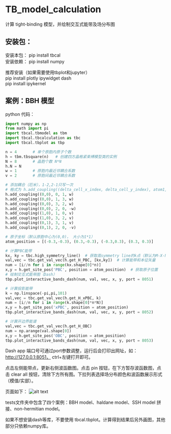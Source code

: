 # TB_model_calculation
计算 tight-binding 模型，并绘制交互式能带及场分布图

## 安装包：
安装本包：
pip install tbcal  
安装依赖：
pip install numpy

推荐安装（如果需要使用tbplot和jupyter）  
pip install plotly ipywidget dash  
pip install ipykernel  


## 案例：BBH 模型

python 代码：  
```python  
import numpy as np
from math import pi
import tbcal.tbmodel as tbm
import tbcal.tbcalculation as tbc
import tbcal.tbplot as tbp

n = 4       # 单个原胞内原子个数
h = tbm.tbsquare(n)   # 创建四方晶格紧束缚模型类的实例
N = 8       # 晶胞个数 N*N
h.N = N
w = 1       # 原胞内最近邻耦合系数
v = 2       # 原胞间最近邻耦合系数

# 添加耦合（厄米），1-2,2-1只写一次
# 格式为 h.add_coupling((delta_cell_x_index, delta_cell_y_index), atom1, atom2, coupling_strength)
h.add_coupling((0,0), 0, 1, w)
h.add_coupling((0,0), 1, 3, w)
h.add_coupling((0,0), 3, 2, w)
h.add_coupling((0,0), 2, 0, -w)
h.add_coupling((1,0), 1, 0, v)
h.add_coupling((1,0), 3, 2, v)
h.add_coupling((0,1), 3, 1, v)
h.add_coupling((0,1), 2, 0, -v)

# 原子坐标（默认原胞中心为(0,0)， 大小为1*1）
atom_position = [(-0.3,-0.3), (0.3,-0.3), (-0.3,0.3), (0.3, 0.3)] 

# 计算PBC能带
kx, ky = tbc.high_symmetry_line()  # 获取高symmetry line的k点（默认为M-X-Γ-M）
val,vec = tbc.get_val_vec(h.get_H_PBC, [kx,ky])  # 计算能带和本征矢量
num = [i//n for i in range(kx.shape[0]*n)]
x,y = h.get_site_pos('PBC', position = atom_position)  # 获取原子位置
# 绘制交互式能带图（Dash）
tbp.plot_interactive_bands_dash(num, val, vec, x, y, port = 8051)

# 计算投影能带
k = np.linspace(-pi,pi,101)
val,vec = tbc.get_val_vec(h.get_H_xPBC, k)
num = [i//n for i in range(k.shape[0]*n*N)]
x,y = h.get_site_pos('xPBC', position = atom_position)
tbp.plot_interactive_bands_dash(num, val, vec, x, y, port = 8052)

# 计算开边界能谱
val,vec = tbc.get_val_vec(h.get_H_OBC)
num = np.arange(val.shape[0])
x,y = h.get_site_pos('OBC', position = atom_position)
tbp.plot_interactive_bands_dash(num, val, vec, x, y, port = 8053)
```

Dash app 端口号可通过port参数调整，运行后会打印出网址，如：http://127.0.0.1:8051， ctrl+左键打开即可。

点击左侧能带点，更新右侧波函数图。点击 pin 按钮，在下方暂存波函数图，点击 clear all 按钮，清除下方所有图。下拉列表选择场分布颜色和波函数展示形式（模值/实部）。

页面如下：
![alt text](image.png)

tests文件夹中包含了四个案例：BBH model、haldane model、SSH model 拼接、non-hermitian model。

如果不想安装dash等库，不要使用 tbcal.tbplot。计算得到结果后另外画图，其他部分只依赖numpy库。